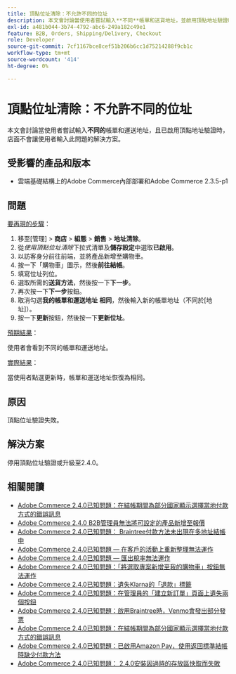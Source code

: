 ```yaml
---
title: 頂點位址清除：不允許不同的位址
description: 本文會討論當使用者嘗試輸入**不同**帳單和送貨地址，並啟用頂點地址驗證時，店面不會讓使用者輸入此問題的解決方案。
exl-id: a481b044-3b74-4792-abc6-249a182c49e1
feature: B2B, Orders, Shipping/Delivery, Checkout
role: Developer
source-git-commit: 7cf1167bce8cef51b206b6cc1d75214288f9cb1c
workflow-type: tm+mt
source-wordcount: '414'
ht-degree: 0%

---
```


# 頂點位址清除：不允許不同的位址

本文會討論當使用者嘗試輸入&#x200B;**不同的**&#x200B;帳單和運送地址，且已啟用頂點地址驗證時，店面不會讓使用者輸入此問題的解決方案。

## 受影響的產品和版本

* 雲端基礎結構上的Adobe Commerce內部部署和Adobe Commerce 2.3.5-p1

## 問題

<u>要再現的步驟</u>：

1. 移至[管理] > **商店** > **組態** > **銷售** > **地址清除**。
1. 從&#x200B;*使用頂點位址清除*&#x200B;下拉式清單及&#x200B;**儲存設定**&#x200B;中選取&#x200B;**已啟用**。
1. 以訪客身分前往前端，並將產品新增至購物車。
1. 按一下「購物車」圖示，然後&#x200B;**前往結帳**。
1. 填寫位址列位。
1. 選取所需的&#x200B;**送貨方法**，然後按一下&#x200B;**下一步**。
1. 再次按一下&#x200B;**下一步**&#x200B;按鈕。
1. 取消勾選&#x200B;**我的帳單和運送地址** **相同**，然後輸入新的帳單地址（不同於[地址]）。
1. 按一下&#x200B;**更新**&#x200B;按鈕，然後按一下&#x200B;**更新位址**。

<u>預期結果</u>：

使用者會看到不同的帳單和運送地址。

<u>實際結果</u>：

當使用者點選更新時，帳單和運送地址恢復為相同。

## 原因

頂點位址驗證失敗。

## 解決方案

停用頂點位址驗證或升級至2.4.0。

## 相關閱讀

* [Adobe Commerce 2.4.0已知問題：在結帳期間為部分國家顯示選擇當地付款方式的錯誤訊息](/help/troubleshooting/payments/magento-2-4-0-checkout-error-selecting-local-payments.md)
* [Adobe Commerce 2.4.0 B2B管理員無法將可設定的產品新增至報價](/help/troubleshooting/miscellaneous/magento-2-4-0-b2b-admin-can-t-add-configurable-product-to-quote.md)
* [Adobe Commerce 2.4.0已知問題： Braintree付款方法未出現在多地址結帳中](/help/troubleshooting/payments/magento-2-4-0-braintree-not-in-multiple-addresses-checkout.md)
* [Adobe Commerce 2.4.0已知問題 — 在客戶的活動上重新整理無法運作](/help/troubleshooting/miscellaneous/magento-2-4-0-refresh-on-customer-activities-does-not-work.md)
* [Adobe Commerce 2.4.0已知問題 — 匯出稅率無法運作](/help/troubleshooting/miscellaneous/magento-2-4-0-known-issue-export-tax-rates-does-not-work.md)
* [Adobe Commerce 2.4.0已知問題：「將選取專案新增至我的購物車」按鈕無法運作](/help/troubleshooting/miscellaneous/magento-2-4-0-add-selections-to-my-cart-does-not-work.md)
* [Adobe Commerce 2.4.0已知問題：遺失Klarna的「退款」標籤](/help/troubleshooting/payments/magento-2-4-0-known-issue-missing-refund-label-in-klarna.md)
* [Adobe Commerce 2.4.0已知問題：在管理員的「建立新訂單」頁面上遺失兩個按鈕](/help/troubleshooting/miscellaneous/magento-2-4-0-known-issue-create-new-order-buttons-missing.md)
* [Adobe Commerce 2.4.0已知問題：啟用Braintree時，Venmo會發出部分發票](/help/troubleshooting/payments/magento-2-4-0-2-4-1-enable-braintree-venmo-partial-invoice-issue.md)
* [Adobe Commerce 2.4.0已知問題：在結帳期間為部分國家顯示選擇當地付款方式的錯誤訊息](/help/troubleshooting/payments/magento-2-4-0-checkout-error-selecting-local-payments.md)
* [Adobe Commerce 2.4.0已知問題：已啟用Amazon Pay，使用返回標準結帳時缺少付款方法](/help/troubleshooting/payments/magento-2-4-0-known-issue-amazon-pay-no-payment-methods.md)
* [Adobe Commerce 2.4.0已知問題： 2.4.0安裝因過時的存放區快取而失敗](/help/troubleshooting/installation-and-upgrade/magento-2-4-0-known-issue-2-4-0-installation-fails-with-outdated-stores-cache.md)
